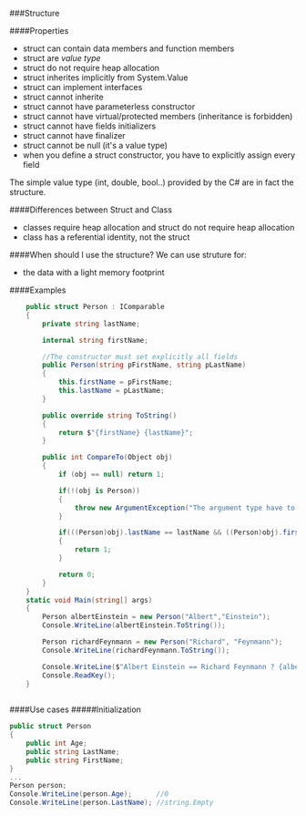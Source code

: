 ###Structure

####Properties
- struct can contain data members and function members
- struct are _value type_
- struct do not require heap allocation
- struct inherites implicitly from System.Value
- struct can implement interfaces
- struct cannot inherite
- struct cannot have parameterless constructor
- struct cannot have virtual/protected members (inheritance is forbidden)
- struct cannot have fields initializers
- struct cannot have finalizer
- struct cannot be null (it's a value type)
- when you define a struct constructor, you have to explicitly assign every field

The simple value type (int, double, bool..) provided by the C# are in fact the structure.

####Differences between Struct and Class
- classes require heap allocation and struct do not require heap allocation
- class has a referential identity, not the struct


####When should I use the structure?
We can use struture for:
- the data with a light memory footprint 

####Examples
```cs
    public struct Person : IComparable
    {
        private string lastName;

        internal string firstName;

        //The constructor must set explicitly all fields
        public Person(string pFirstName, string pLastName)
        {
            this.firstName = pFirstName;
            this.lastName = pLastName;
        }

        public override string ToString()
        {
            return $"{firstName} {lastName}";
        }

        public int CompareTo(Object obj)
        {
            if (obj == null) return 1;

            if(!(obj is Person))
            {
                throw new ArgumentException("The argument type have to be a Person type");
            }

            if(((Person)obj).lastName == lastName && ((Person)obj).firstName == firstName)
            {
                return 1;
            }

            return 0;
        }
    }    
    static void Main(string[] args)
    {
        Person albertEinstein = new Person("Albert","Einstein");
        Console.WriteLine(albertEinstein.ToString());

        Person richardFeynmann = new Person("Richard", "Feynmann");
        Console.WriteLine(richardFeynmann.ToString());

        Console.WriteLine($"Albert Einstein == Richard Feynmann ? {albertEinstein.CompareTo(richardFeynmann)}");
        Console.ReadKey();
    }    
        
```

####Use cases
#####Initialization

```cs
public struct Person
{
    public int Age;
    public string LastName;
    public string FirstName;
}
...
Person person;
Console.WriteLine(person.Age);      //0
Console.WriteLine(person.LastName); //string.Empty

```



